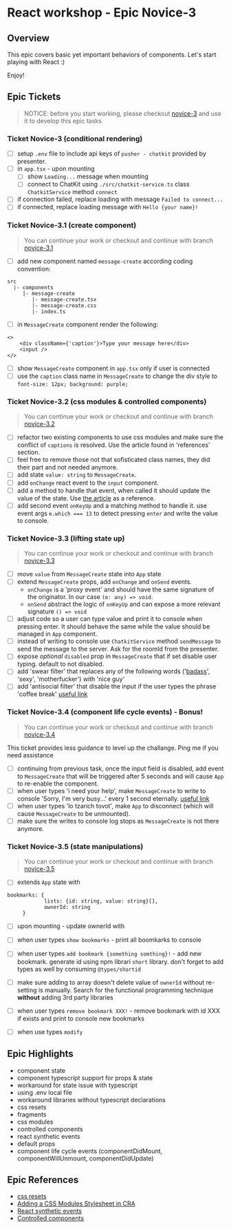 # React workshop - Epic Novice-3

## Overview
This epic covers basic yet important behaviors of components. Let's start playing with React :)

Enjoy! 

## Epic Tickets
> NOTICE: before you start working, please checkout  [novice-3](https://github.com/esakal/react-workshop/tree/novice-3) and use it to develop this epic tasks

### Ticket Novice-3 (conditional rendering)
- [ ] setup `.env` file to include api keys of `pusher - chatkit` provided by presenter.
- [ ] in `app.tsx` - upon mounting 
  - [ ] show `Loading...` message when mounting 
  - [ ] connect to ChatKit using `./src/chatkit-service.ts` class `ChatkitService` method `connect`
- [ ] if connection failed, replace loading with message `Failed to connect...`
- [ ] if connected, replace loading message with `Hello {your name}!`

### Ticket Novice-3.1 (create component)
> You can continue your work or checkout and continue with branch [novice-3.1](https://github.com/esakal/react-workshop/tree/novice-3.1)

- [ ] add new component named `message-create` according coding convention:
```
src
  |- components
     |- message-create
        |- message-create.tsx
        |- message-create.css
        |- index.ts
```
- [ ] in `MessageCreate` component render the following: 
```
<>
	<div className={'caption'}>Type your message here</div>
	<input />
</>
```
- [ ] show `MessageCreate` component in `app.tsx` only if user is connected
- [ ] use the `caption` class name in `MessageCreate` to change the div style to `font-size: 12px; background: purple;`

### Ticket Novice-3.2 (css modules & controlled components)
> You can continue your work or checkout and continue with branch [novice-3.2](https://github.com/esakal/react-workshop/tree/novice-3.2)

- [ ] refactor two existing components to use css modules and make sure the conflict of `captions` is resolved. Use the article found in 'references' section.
- [ ] feel free to remove those not that sofisticated class names, they did their part and not needed anymore.
- [ ] add state `value: string` to `MessageCreate`.
- [ ] add `onChange` react event to the `input` component.
- [ ] add a method to handle that event, when called it should update the value of the state. Use [the article](https://reactjs.org/docs/forms.html) as a reference.
- [ ] add second event `onKeyUp` and a matching method to handle it. use event args `e.which === 13` to detect pressing `enter` and write the value to console.

### Ticket Novice-3.3 (lifting state up)
> You can continue your work or checkout and continue with branch [novice-3.3](https://github.com/esakal/react-workshop/tree/novice-3.3)

- [ ] move `value` from `MessageCreate` state into `App` state
- [ ] extend `MessageCreate` props, add `onChange` and `onSend` events.
	- `onChange` is a 'proxy event' and should have the same signature of the originator. In our case `(e: any) => void`. 
	- `onSend` abstract the logic of `onKeyUp` and can expose a more relevant signature `() => void`
- [ ] adjust code so a user can type value and print it to console when pressing enter. It should behave the same while the value should be managed in `App` component.
- [ ] instead of writing to console use `ChatkitService` method `sendMessage` to send the message to the server. Ask for the roomId from the presenter.
- [ ] expose *optional* `disabled` prop in `MessageCreate` that if set disable user typing. default to not disabled.
- [ ] add 'swear filter' that replaces any of the following words ('[badass](https://www.urbandictionary.com/define.php?term=Badass)', 'sexy', 'motherfucker') with 'nice guy'
- [ ] add 'antisocial filter' that disable the input if the user types the phrase 'coffee break' [useful link](https://www.slashgear.com/how-many-daily-cups-of-coffee-are-safe-study-offers-surprising-answer-10576199/)

### Ticket Novice-3.4 (component life cycle events) - Bonus!
> You can continue your work or checkout and continue with branch [novice-3.4](https://github.com/esakal/react-workshop/tree/novice-3.4)

This ticket provides less guidance to level up the challange. Ping me if you need assistance 
- [ ] continuing from previous task, once the input field is disabled, add event to `MessageCreate` that will be triggered after 5 seconds and will cause `App` to re-enable the component.
- [ ] when user types 'i need your help', make `MessageCreate` to write to console 'Sorry, I'm very busy...' every 1 second eternally. [useful link](https://www.quora.com/Why-do-some-people-pretend-to-be-busy-and-occupied)
- [ ] when user types 'lo tzarich tovot', make `App` to disconnect (which will cause `MessageCreate` to be unmounted).
- [ ] make sure the writes to console log stops as `MessageCreate` is not there anymore.

### Ticket Novice-3.5 (state manipulations)
> You can continue your work or checkout and continue with branch [novice-3.5](https://github.com/esakal/react-workshop/tree/novice-3.5)

- [ ] extends `App` state with 
```
bookmarks: {
            lists: {id: string, value: string}[],
            ownerId: string
     }
```
- [ ] upon mounting - update ownerId with  
- [ ] when user types `show bookmarks` - print all boomkarks to console
- [ ] when user types `add bookmark {something somthing}!` - add new bookmark. generate id using npm librari `short` library. don't forget to add types as well by consuming `@types/shortid`
- [ ] make sure adding to array doesn't delete value of `ownerId` without re-setting is manually. Search for the functional programming technique **without** adding 3rd party libraries
- [ ] when user types `remove bookmark XXX!` - remove bookmark with id XXX if exists and print to console new bookmarks
- [ ] when use types `modify`


## Epic Highlights  
- component state
- component typescript support for props & state
- workaround for state issue with typescript
- using .env local file
- workaround libraries without typescript declarations
- css resets 
- fragments
- css modules
- controlled components
- react synthetic events
- default props
- component life cycle events (componentDidMount, componentWillUnmount, componentDidUpdate)


## Epic References
- [css resets](http://facebook.github.io/create-react-app/docs/adding-css-reset)
- [Adding a CSS Modules Stylesheet in CRA](https://facebook.github.io/create-react-app/docs/adding-a-css-modules-stylesheet)
- [React synthetic events](https://reactjs.org/docs/events.html)
- [Controlled components](https://reactjs.org/docs/forms.html)
